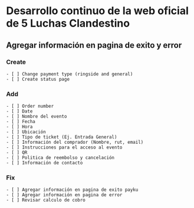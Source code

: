 # Desarrollo continuo de la web oficial de 5 Luchas Clandestino

## Agregar información en pagina de exito y error

### Create
    - [ ] Change payment type (ringside and general)
    - [ ] Create status page

### Add
    - [ ] Order number
    - [ ] Date
    - [ ] Nombre del evento
    - [ ] Fecha
    - [ ] Hora
    - [ ] Ubicación
    - [ ] Tipo de ticket (Ej. Entrada General)
    - [ ] Información del comprador (Nombre, rut, email)
    - [ ] Instrucciones para el acceso al evento
    - [ ] QR
    - [ ] Politica de reembolso y cancelación
    - [ ] Información de contacto
### Fix
    - [ ] Agregar información en pagina de exito payku
    - [ ] Agregar información en pagina de error
    - [ ] Revisar calculo de cobro